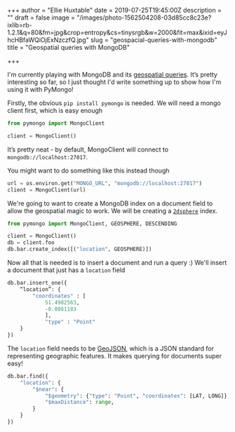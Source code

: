 +++
author = "Ellie Huxtable"
date = 2019-07-25T19:45:00Z
description = ""
draft = false
image = "/images/photo-1562504208-03d85cc8c23e?ixlib=rb-1.2.1&q=80&fm=jpg&crop=entropy&cs=tinysrgb&w=2000&fit=max&ixid=eyJhcHBfaWQiOjExNzczfQ.jpg"
slug = "geospacial-queries-with-mongodb"
title = "Geospatial queries with MongoDB"

+++


I'm currently playing with MongoDB and its [geospatial queries](https://docs.mongodb.com/manual/geospatial-queries/). It’s pretty interesting so far, so I just thought I'd write something up to show how I'm using it with PyMongo!

Firstly, the obvious `pip install pymongo` is needed. We will need a mongo client first, which is easy enough

```python
from pymongo import MongoClient

client = MongoClient()
```

It’s pretty neat - by default, MongoClient will connect to `mongodb://localhost:27017`.

You might want to do something like this instead though

```python
url = os.environ.get("MONGO_URL", "mongodb://localhost:27017")
client = MongoClient(url)

```

We're going to want to create a MongoDB index on a document field to allow the geospatial magic to work. We will be creating a [`2dsphere`](https://docs.mongodb.com/manual/core/2dsphere/) index.

```python
from pymongo import MongoClient, GEOSPHERE, DESCENDING

client = MongoClient()
db = client.foo
db.bar.create_index([("location", GEOSPHERE)])

```

Now all that is needed is to insert a document and run a query :) We'll insert a document that just has a `location` field

```python
db.bar.insert_one({
	“location”: {
		"coordinates" : [ 
			51.4982563, 
			-0.0861183
    		],
    		"type" : "Point"
	}
})

```

The `location` field needs to be [GeoJSON](https://en.wikipedia.org/wiki/GeoJSON), which is a JSON standard for representing geographic features. It makes querying for documents super easy!

```python
db.bar.find({
	"location": {
		"$near": {
			"$geometry": {"type": "Point", "coordinates": [LAT, LONG]},
			"$maxDistance": range,
		}
	}
})

```

